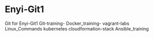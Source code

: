 # Enyi-Git1
Git for Enyi-Git1
Git-training-
Docker_training-
vagrant-labs
Linux_Commands
kubernetes
cloudformation-stack
Ansible_training
